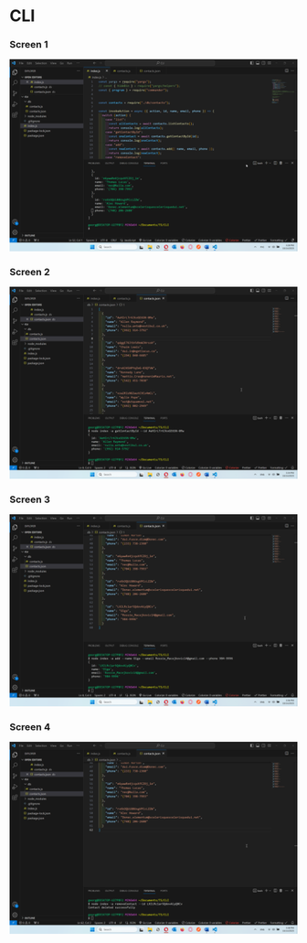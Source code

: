 # CLI
### Screen 1
![Screen 1](https://github.com/Irulik/CLI/blob/main/Screen-1.png)
### Screen 2
![Screen 2](https://github.com/Irulik/CLI/blob/readme/Screen-2.png)
### Screen 3
![Screen 3](https://github.com/Irulik/CLI/blob/readme/Screen-3.png)
### Screen 4
![Screen 4](https://github.com/Irulik/CLI/blob/readme/Screen-4.png)

